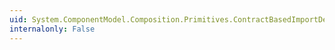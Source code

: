 ```yaml
---
uid: System.ComponentModel.Composition.Primitives.ContractBasedImportDefinition.RequiredTypeIdentity
internalonly: False
---
```

